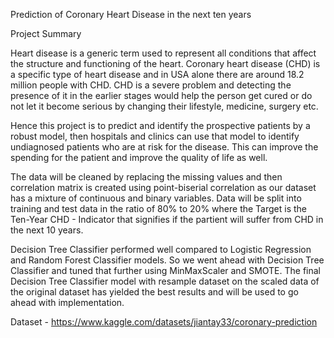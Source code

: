 Prediction of Coronary Heart Disease in the next ten years

Project Summary

Heart disease is a generic term used to represent all conditions that affect the structure and functioning of the heart. Coronary heart disease (CHD) is a specific type of heart disease and in USA alone there are around 18.2 million people with CHD. CHD is a severe problem and detecting the presence of it in the earlier stages would help the person get cured or do not let it become serious by changing their lifestyle, medicine, surgery etc. 

Hence this project is to predict and identify the prospective patients by a robust model, then hospitals and clinics can use that model to identify undiagnosed patients who are at risk for the disease. This can improve the spending for the patient and improve the quality of life as well.

The data will be cleaned by replacing the missing values and then correlation matrix is created using point-biserial correlation as our dataset has a mixture of continuous and binary variables. Data will be split into training and test data in the ratio of 80% to 20% where the Target is the Ten-Year CHD - Indicator that signifies if the partient will suffer from CHD in the next 10 years. 

Decision Tree Classifier performed well compared to Logistic Regression and Random Forest Classifier models. So we went ahead with Decision Tree Classifier and tuned that further using MinMaxScaler and SMOTE. The final Decision Tree Classifier model with resample dataset on the scaled data of the original dataset has yielded the best results and will be used to go ahead with implementation. 

Dataset - https://www.kaggle.com/datasets/jiantay33/coronary-prediction
